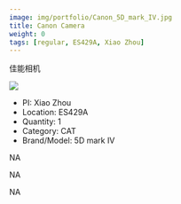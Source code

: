```yaml
---
image: img/portfolio/Canon_5D_mark_IV.jpg
title: Canon Camera
weight: 0
tags: [regular, ES429A, Xiao Zhou]
---
```


佳能相机

<!--more-->

![](../../img/portfolio/Canon_5D_mark_IV.jpg)

- PI: Xiao Zhou
- Location: ES429A
- Quantity: 1
- Category: CAT
- Brand/Model: 5D mark IV

NA

NA

NA
